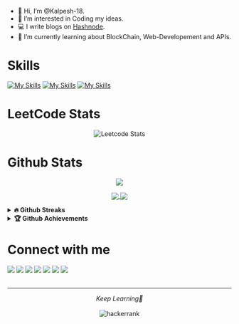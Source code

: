 - 👋 Hi, I’m @Kalpesh-18.
- 👀 I’m interested in Coding my ideas.
- 💻 I write blogs on [Hashnode](https://supernova.hashnode.dev).
- 🌱 I’m currently learning about BlockChain, Web-Developement and APIs.

# Skills

[![My Skills](https://skillicons.dev/icons?i=bash,c,cpp,java,py,html,css,git)](https://skillicons.dev)
[![My Skills](https://skillicons.dev/icons?i=docker,kubernetes,ansible,jenkins)](https://skillicons.dev)
[![My Skills](https://skillicons.dev/icons?i=blender,spring,maven)](https://skillicons.dev)

# LeetCode Stats

<div align="center">

<!--![Leetcode Stats](https://leetcard.jacoblin.cool/kalpesh-ahire18?font=Segoe_UI&ext=activity)-->
<!--[![jetsai's LeetCode Stats](https://leetcode-stats.vercel.app/api?username=kalpesh-ahire18&theme=Dark)](https://github.com/JeremyTsaii/leetcode-stats)-->
<!--[![KnlnKS's LeetCode stats](https://leetcode-stats-six.vercel.app/?username=kalpesh-ahire18&theme=dark)](https://github.com/KnlnKS/leetcode-stats)-->
  ![Leetcode Stats](https://leetcard.jacoblin.cool/kalpesh-ahire18?ext=contest)
</div>


# Github Stats
<p align = "center">
  <img src = "https://github-readme-stats.vercel.app/api?username=Kalpesh-18&count_private=true&show_icons=true&theme=radical">
</p>

<p align = "center">

  <a href="https://githubtrends.io">
    <img align="center" src="https://api.githubtrends.io/user/svg/Kalpesh-18/langs?time_range=one_year&include_private=True&loc_metric=changed&theme=dark" />
  </a>
  <a href="https://githubtrends.io">
    <img align="center" src="https://api.githubtrends.io/user/svg/Kalpesh-18/repos?time_range=one_year&include_private=True&loc_metric=changed&theme=dark" />
  </a>

</p>

<details>
 <summary><b>🔥 Github Streaks</b></summary>
<p align="center"><img src="https://github-readme-streak-stats.herokuapp.com/?user=Kalpesh-18" alt="Kalpesh-18" /></p>
</details>

<details>
 <summary><b>🏆 Github Achievements</b></summary>
<p align="center"> <a href="https://github.com/ryo-ma/github-profile-trophy"><img src="https://github-profile-trophy.vercel.app/?username=Kalpesh-18&margin-w=5" alt="Kalpesh-18" /></a> </p>
</details>

# Connect with me
<a href="https://github.com/Kalpesh-18"> <img src="https://img.shields.io/badge/GitHub-100000?style=for-the-badge&logo=github&logoColor=white"></a>
<a href="https://www.linkedin.com/in/kalpesh-ahire-430a42192/"> <img src="https://img.shields.io/badge/LinkedIn-0077B5?style=for-the-badge&logo=linkedin&logoColor=white"></a>
<a href="mailto:kalpeshcool2001@gmail.com"> <img src="https://img.shields.io/badge/Gmail-D14836?style=for-the-badge&logo=gmail&logoColor=white"></a>
<a href="https://leetcode.com/kalpesh-ahire18/"> <img src="https://img.shields.io/badge/-LeetCode-FFA116?style=for-the-badge&logo=LeetCode&logoColor=black"></a>
<a href="mailto:ahirekn19.comp@coep.ac.in"> <img src="https://img.shields.io/badge/Microsoft_Outlook-0078D4?style=for-the-badge&logo=microsoft-outlook&logoColor=white"></a>
<a href="https://twitter.com/Kalpesh_Ahire18"> <img src="https://img.shields.io/badge/Twitter-1DA1F2?style=for-the-badge&logo=twitter&logoColor=white"></a>
<a href="https://supernova.hashnode.dev/"> <img src="https://img.shields.io/badge/Hashnode-2962FF?style=for-the-badge&logo=hashnode&logoColor=white"></a>
<br><br>

 <hr>
<p align="center">
    <i>Keep Learning🌱</i><br><br>
   <img alt="hackerrank" title="hackerrank" src="https://img.shields.io/badge/Thank-You-ff69b4.svg"/>
</p>

<!---
Kalpesh-18/Kalpesh-18 is a ✨ special ✨ repository because its `README.md` (this file) appears on your GitHub profile.
You can click the Preview link to take a look at your changes.
--->
